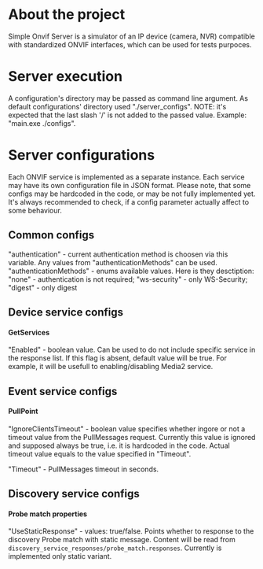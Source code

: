 # About the project

Simple Onvif Server is a simulator of an IP device (camera, NVR) compatible with standardized ONVIF interfaces, which can be used for tests purpoces.

# Server execution

A configuration's directory may be passed as command line argument.
As default configurations' directory used "./server_configs".
NOTE: it's expected that the last slash '/' is not added to the passed value.
Example: "main.exe ./configs".


# Server configurations

Each ONVIF service is implemented as a separate instance. Each service may have its own configuration file in JSON format. Please note, that some configs may be hardcoded in the code, or may be not fully implemented yet. It's always recommended to check, if a config parameter actually affect to some behaviour.

## Common configs

"authentication" - current authentication method is choosen via this variable. Any values from "authenticationMethods" can be used.
"authenticationMethods" - enums available values. Here is they desctiption: "none" - authentication is not required; "ws-security" - only WS-Security; "digest" - only digest

## Device service configs

#### GetServices

"Enabled" - boolean value. Can be used to do not include specific service in the response list. If this flag is absent, default value will be true. For example, it will be usefull to enabling/disabling Media2 service.

## Event service configs

#### PullPoint

"IgnoreClientsTimeout" - boolean value specifies whether ingore or not a timeout value from the PullMessages request. Currently this value is ignored and supposed always be true, i.e. it is hardcoded in the code. Actual timeout value equals to the value specified in "Timeout".

"Timeout" - PullMessages timeout in seconds.

 ## Discovery service configs

 #### Probe match properties

 "UseStaticResponse" - values: true/false. Points whether to response to the discovery Probe match with static message. Content will be read from `discovery_service_responses/probe_match.responses`. Currently is implemented only static variant.